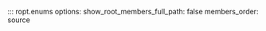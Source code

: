 ::: ropt.enums
    options:
        show_root_members_full_path: false
        members_order: source
